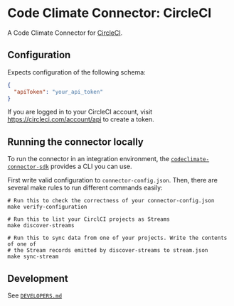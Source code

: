 # Code Climate Connector: CircleCI

A Code Climate Connector for [CircleCI](https://circleci.com).

## Configuration

Expects configuration of the following schema:

```json
{
  "apiToken": "your_api_token"
}
```

If you are logged in to your CircleCI account, visit
https://circleci.com/account/api to create a token.

## Running the connector locally

To run the connector in an integration environment, the
[`codeclimate-connector-sdk`][sdk] provides a CLI you can use.

First write valid configuration to `connector-config.json`. Then, there are
several make rules to run different commands easily:

```
# Run this to check the correctness of your connector-config.json
make verify-configuration

# Run this to list your CirclCI projects as Streams
make discover-streams

# Run this to sync data from one of your projects. Write the contents of one of
# the Stream records emitted by discover-streams to stream.json
make sync-stream
```

[sdk]: https://github.com/codeclimate/codeclimate-connector-sdk

## Development

See [`DEVELOPERS.md`](DEVELOPERS.md)
